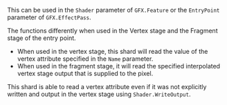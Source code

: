 This can be used in the `Shader` parameter of `GFX.Feature` or the `EntryPoint` parameter of `GFX.EffectPass`.

The functions differently when used in the Vertex stage and the Fragment stage of the entry point.
  - When used in the vertex stage, this shard will read the value of the vertex attribute specified in the `Name` parameter.
  - When used in the fragment stage, it will read the specified interpolated vertex stage output that is supplied to the pixel. 
  
This shard is able to read a vertex attribute even if it was not explicitly written and output in the vertex stage using `Shader.WriteOutput`.